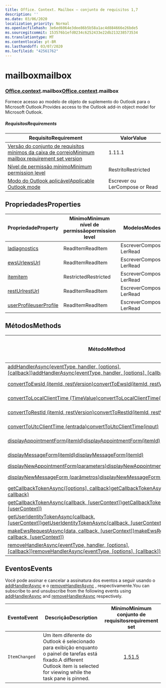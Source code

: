 ```yaml
---
title: Office. Context. Mailbox – conjunto de requisitos 1,7
description: ''
ms.date: 03/06/2020
localization_priority: Normal
ms.openlocfilehash: 3e6ed6064e3dee86b5b58a1ac4d884666e26bde5
ms.sourcegitcommit: 153576b1efd0234c6252433e22db213238573534
ms.translationtype: MT
ms.contentlocale: pt-BR
ms.lasthandoff: 03/07/2020
ms.locfileid: "42561762"
---
```

# <a name="mailbox"></a><span data-ttu-id="419e2-102">mailbox</span><span class="sxs-lookup"><span data-stu-id="419e2-102">mailbox</span></span>

### <a name="officecontextmailbox"></a><span data-ttu-id="419e2-103">[Office](office.md)[.context](office.context.md).mailbox</span><span class="sxs-lookup"><span data-stu-id="419e2-103">[Office](office.md)[.context](office.context.md).mailbox</span></span>

<span data-ttu-id="419e2-104">Fornece acesso ao modelo de objeto de suplemento do Outlook para o Microsoft Outlook.</span><span class="sxs-lookup"><span data-stu-id="419e2-104">Provides access to the Outlook add-in object model for Microsoft Outlook.</span></span>

##### <a name="requirements"></a><span data-ttu-id="419e2-105">Requisitos</span><span class="sxs-lookup"><span data-stu-id="419e2-105">Requirements</span></span>

|<span data-ttu-id="419e2-106">Requisito</span><span class="sxs-lookup"><span data-stu-id="419e2-106">Requirement</span></span>| <span data-ttu-id="419e2-107">Valor</span><span class="sxs-lookup"><span data-stu-id="419e2-107">Value</span></span>|
|---|---|
|[<span data-ttu-id="419e2-108">Versão do conjunto de requisitos mínimos da caixa de correio</span><span class="sxs-lookup"><span data-stu-id="419e2-108">Minimum mailbox requirement set version</span></span>](../../requirement-sets/outlook-api-requirement-sets.md)| <span data-ttu-id="419e2-109">1.1</span><span class="sxs-lookup"><span data-stu-id="419e2-109">1.1</span></span>|
|[<span data-ttu-id="419e2-110">Nível de permissão mínimo</span><span class="sxs-lookup"><span data-stu-id="419e2-110">Minimum permission level</span></span>](../../../outlook/understanding-outlook-add-in-permissions.md)| <span data-ttu-id="419e2-111">Restrito</span><span class="sxs-lookup"><span data-stu-id="419e2-111">Restricted</span></span>|
|[<span data-ttu-id="419e2-112">Modo do Outlook aplicável</span><span class="sxs-lookup"><span data-stu-id="419e2-112">Applicable Outlook mode</span></span>](../../../outlook/outlook-add-ins-overview.md#extension-points)| <span data-ttu-id="419e2-113">Escrever ou Ler</span><span class="sxs-lookup"><span data-stu-id="419e2-113">Compose or Read</span></span>|

## <a name="properties"></a><span data-ttu-id="419e2-114">Propriedades</span><span class="sxs-lookup"><span data-stu-id="419e2-114">Properties</span></span>

| <span data-ttu-id="419e2-115">Propriedade</span><span class="sxs-lookup"><span data-stu-id="419e2-115">Property</span></span> | <span data-ttu-id="419e2-116">Mínimo</span><span class="sxs-lookup"><span data-stu-id="419e2-116">Minimum</span></span><br><span data-ttu-id="419e2-117">nível de permissão</span><span class="sxs-lookup"><span data-stu-id="419e2-117">permission level</span></span> | <span data-ttu-id="419e2-118">Modelos</span><span class="sxs-lookup"><span data-stu-id="419e2-118">Modes</span></span> | <span data-ttu-id="419e2-119">Tipo de retorno</span><span class="sxs-lookup"><span data-stu-id="419e2-119">Return type</span></span> | <span data-ttu-id="419e2-120">Mínimo</span><span class="sxs-lookup"><span data-stu-id="419e2-120">Minimum</span></span><br><span data-ttu-id="419e2-121">conjunto de requisitos</span><span class="sxs-lookup"><span data-stu-id="419e2-121">requirement set</span></span> |
|---|---|---|---|:---:|
| [<span data-ttu-id="419e2-122">la</span><span class="sxs-lookup"><span data-stu-id="419e2-122">diagnostics</span></span>](/javascript/api/outlook/office.mailbox?view=outlook-js-1.7#diagnostics) | <span data-ttu-id="419e2-123">ReadItem</span><span class="sxs-lookup"><span data-stu-id="419e2-123">ReadItem</span></span> | <span data-ttu-id="419e2-124">Escrever</span><span class="sxs-lookup"><span data-stu-id="419e2-124">Compose</span></span><br><span data-ttu-id="419e2-125">Ler</span><span class="sxs-lookup"><span data-stu-id="419e2-125">Read</span></span> | [<span data-ttu-id="419e2-126">La</span><span class="sxs-lookup"><span data-stu-id="419e2-126">Diagnostics</span></span>](/javascript/api/outlook/office.diagnostics?view=outlook-js-1.7) | [<span data-ttu-id="419e2-127">1.1</span><span class="sxs-lookup"><span data-stu-id="419e2-127">1.1</span></span>](../requirement-set-1.1/outlook-requirement-set-1.1.md) |
| [<span data-ttu-id="419e2-128">ewsUrl</span><span class="sxs-lookup"><span data-stu-id="419e2-128">ewsUrl</span></span>](/javascript/api/outlook/office.mailbox?view=outlook-js-1.7#ewsurl) | <span data-ttu-id="419e2-129">ReadItem</span><span class="sxs-lookup"><span data-stu-id="419e2-129">ReadItem</span></span> | <span data-ttu-id="419e2-130">Escrever</span><span class="sxs-lookup"><span data-stu-id="419e2-130">Compose</span></span><br><span data-ttu-id="419e2-131">Ler</span><span class="sxs-lookup"><span data-stu-id="419e2-131">Read</span></span> | <span data-ttu-id="419e2-132">String</span><span class="sxs-lookup"><span data-stu-id="419e2-132">String</span></span> | [<span data-ttu-id="419e2-133">1.1</span><span class="sxs-lookup"><span data-stu-id="419e2-133">1.1</span></span>](../requirement-set-1.1/outlook-requirement-set-1.1.md) |
| [<span data-ttu-id="419e2-134">item</span><span class="sxs-lookup"><span data-stu-id="419e2-134">item</span></span>](office.context.mailbox.item.md) | <span data-ttu-id="419e2-135">Restricted</span><span class="sxs-lookup"><span data-stu-id="419e2-135">Restricted</span></span> | <span data-ttu-id="419e2-136">Escrever</span><span class="sxs-lookup"><span data-stu-id="419e2-136">Compose</span></span><br><span data-ttu-id="419e2-137">Ler</span><span class="sxs-lookup"><span data-stu-id="419e2-137">Read</span></span> | [<span data-ttu-id="419e2-138">Item</span><span class="sxs-lookup"><span data-stu-id="419e2-138">Item</span></span>](/javascript/api/outlook/office.item?view=outlook-js-1.7) | [<span data-ttu-id="419e2-139">1.1</span><span class="sxs-lookup"><span data-stu-id="419e2-139">1.1</span></span>](../requirement-set-1.1/outlook-requirement-set-1.1.md) |
| [<span data-ttu-id="419e2-140">restUrl</span><span class="sxs-lookup"><span data-stu-id="419e2-140">restUrl</span></span>](/javascript/api/outlook/office.mailbox?view=outlook-js-1.7#resturl) | <span data-ttu-id="419e2-141">ReadItem</span><span class="sxs-lookup"><span data-stu-id="419e2-141">ReadItem</span></span> | <span data-ttu-id="419e2-142">Escrever</span><span class="sxs-lookup"><span data-stu-id="419e2-142">Compose</span></span><br><span data-ttu-id="419e2-143">Ler</span><span class="sxs-lookup"><span data-stu-id="419e2-143">Read</span></span> | <span data-ttu-id="419e2-144">String</span><span class="sxs-lookup"><span data-stu-id="419e2-144">String</span></span> | [<span data-ttu-id="419e2-145">1,5</span><span class="sxs-lookup"><span data-stu-id="419e2-145">1.5</span></span>](../requirement-set-1.5/outlook-requirement-set-1.5.md) |
| [<span data-ttu-id="419e2-146">userProfile</span><span class="sxs-lookup"><span data-stu-id="419e2-146">userProfile</span></span>](/javascript/api/outlook/office.mailbox?view=outlook-js-1.7#userprofile) | <span data-ttu-id="419e2-147">ReadItem</span><span class="sxs-lookup"><span data-stu-id="419e2-147">ReadItem</span></span> | <span data-ttu-id="419e2-148">Escrever</span><span class="sxs-lookup"><span data-stu-id="419e2-148">Compose</span></span><br><span data-ttu-id="419e2-149">Ler</span><span class="sxs-lookup"><span data-stu-id="419e2-149">Read</span></span> | [<span data-ttu-id="419e2-150">UserProfile</span><span class="sxs-lookup"><span data-stu-id="419e2-150">UserProfile</span></span>](/javascript/api/outlook/office.userprofile?view=outlook-js-1.7) | [<span data-ttu-id="419e2-151">1.1</span><span class="sxs-lookup"><span data-stu-id="419e2-151">1.1</span></span>](../requirement-set-1.1/outlook-requirement-set-1.1.md) |

## <a name="methods"></a><span data-ttu-id="419e2-152">Métodos</span><span class="sxs-lookup"><span data-stu-id="419e2-152">Methods</span></span>

| <span data-ttu-id="419e2-153">Método</span><span class="sxs-lookup"><span data-stu-id="419e2-153">Method</span></span> | <span data-ttu-id="419e2-154">Mínimo</span><span class="sxs-lookup"><span data-stu-id="419e2-154">Minimum</span></span><br><span data-ttu-id="419e2-155">nível de permissão</span><span class="sxs-lookup"><span data-stu-id="419e2-155">permission level</span></span> | <span data-ttu-id="419e2-156">Modelos</span><span class="sxs-lookup"><span data-stu-id="419e2-156">Modes</span></span> | <span data-ttu-id="419e2-157">Mínimo</span><span class="sxs-lookup"><span data-stu-id="419e2-157">Minimum</span></span><br><span data-ttu-id="419e2-158">conjunto de requisitos</span><span class="sxs-lookup"><span data-stu-id="419e2-158">requirement set</span></span> |
|---|---|---|:---:|
| <span data-ttu-id="419e2-159">[addHandlerAsync(eventType, handler, [options], [callback])](/javascript/api/outlook/office.mailbox?view=outlook-js-1.7#addhandlerasync-eventtype--handler--options--callback-)</span><span class="sxs-lookup"><span data-stu-id="419e2-159">[addHandlerAsync(eventType, handler, [options], [callback])](/javascript/api/outlook/office.mailbox?view=outlook-js-1.7#addhandlerasync-eventtype--handler--options--callback-)</span></span> | <span data-ttu-id="419e2-160">ReadItem</span><span class="sxs-lookup"><span data-stu-id="419e2-160">ReadItem</span></span> | <span data-ttu-id="419e2-161">Escrever</span><span class="sxs-lookup"><span data-stu-id="419e2-161">Compose</span></span><br><span data-ttu-id="419e2-162">Ler</span><span class="sxs-lookup"><span data-stu-id="419e2-162">Read</span></span> | [<span data-ttu-id="419e2-163">1,5</span><span class="sxs-lookup"><span data-stu-id="419e2-163">1.5</span></span>](../requirement-set-1.5/outlook-requirement-set-1.5.md) |
| [<span data-ttu-id="419e2-164">convertToEwsId (itemId, restVersion)</span><span class="sxs-lookup"><span data-stu-id="419e2-164">convertToEwsId(itemId, restVersion)</span></span>](/javascript/api/outlook/office.mailbox?view=outlook-js-1.7#converttoewsid-itemid--restversion-) | <span data-ttu-id="419e2-165">Restricted</span><span class="sxs-lookup"><span data-stu-id="419e2-165">Restricted</span></span> | <span data-ttu-id="419e2-166">Escrever</span><span class="sxs-lookup"><span data-stu-id="419e2-166">Compose</span></span><br><span data-ttu-id="419e2-167">Ler</span><span class="sxs-lookup"><span data-stu-id="419e2-167">Read</span></span> | [<span data-ttu-id="419e2-168">1.3</span><span class="sxs-lookup"><span data-stu-id="419e2-168">1.3</span></span>](../requirement-set-1.3/outlook-requirement-set-1.3.md) |
| [<span data-ttu-id="419e2-169">convertToLocalClientTime (TimeValue)</span><span class="sxs-lookup"><span data-stu-id="419e2-169">convertToLocalClientTime(timeValue)</span></span>](/javascript/api/outlook/office.mailbox?view=outlook-js-1.7#converttolocalclienttime-timevalue-) | <span data-ttu-id="419e2-170">ReadItem</span><span class="sxs-lookup"><span data-stu-id="419e2-170">ReadItem</span></span> | <span data-ttu-id="419e2-171">Escrever</span><span class="sxs-lookup"><span data-stu-id="419e2-171">Compose</span></span><br><span data-ttu-id="419e2-172">Ler</span><span class="sxs-lookup"><span data-stu-id="419e2-172">Read</span></span> | [<span data-ttu-id="419e2-173">1.1</span><span class="sxs-lookup"><span data-stu-id="419e2-173">1.1</span></span>](../requirement-set-1.1/outlook-requirement-set-1.1.md) |
| [<span data-ttu-id="419e2-174">convertToRestId (itemId, restVersion)</span><span class="sxs-lookup"><span data-stu-id="419e2-174">convertToRestId(itemId, restVersion)</span></span>](/javascript/api/outlook/office.mailbox?view=outlook-js-1.7#converttorestid-itemid--restversion-) | <span data-ttu-id="419e2-175">Restricted</span><span class="sxs-lookup"><span data-stu-id="419e2-175">Restricted</span></span> | <span data-ttu-id="419e2-176">Escrever</span><span class="sxs-lookup"><span data-stu-id="419e2-176">Compose</span></span><br><span data-ttu-id="419e2-177">Ler</span><span class="sxs-lookup"><span data-stu-id="419e2-177">Read</span></span> | [<span data-ttu-id="419e2-178">1.3</span><span class="sxs-lookup"><span data-stu-id="419e2-178">1.3</span></span>](../requirement-set-1.3/outlook-requirement-set-1.3.md) |
| [<span data-ttu-id="419e2-179">convertToUtcClientTime (entrada)</span><span class="sxs-lookup"><span data-stu-id="419e2-179">convertToUtcClientTime(input)</span></span>](/javascript/api/outlook/office.mailbox?view=outlook-js-1.7#converttoutcclienttime-input-) | <span data-ttu-id="419e2-180">ReadItem</span><span class="sxs-lookup"><span data-stu-id="419e2-180">ReadItem</span></span> | <span data-ttu-id="419e2-181">Escrever</span><span class="sxs-lookup"><span data-stu-id="419e2-181">Compose</span></span><br><span data-ttu-id="419e2-182">Ler</span><span class="sxs-lookup"><span data-stu-id="419e2-182">Read</span></span> | [<span data-ttu-id="419e2-183">1.1</span><span class="sxs-lookup"><span data-stu-id="419e2-183">1.1</span></span>](../requirement-set-1.1/outlook-requirement-set-1.1.md) |
| [<span data-ttu-id="419e2-184">displayAppointmentForm(itemId)</span><span class="sxs-lookup"><span data-stu-id="419e2-184">displayAppointmentForm(itemId)</span></span>](/javascript/api/outlook/office.mailbox?view=outlook-js-1.7#displayappointmentform-itemid-) | <span data-ttu-id="419e2-185">ReadItem</span><span class="sxs-lookup"><span data-stu-id="419e2-185">ReadItem</span></span> | <span data-ttu-id="419e2-186">Escrever</span><span class="sxs-lookup"><span data-stu-id="419e2-186">Compose</span></span><br><span data-ttu-id="419e2-187">Ler</span><span class="sxs-lookup"><span data-stu-id="419e2-187">Read</span></span> | [<span data-ttu-id="419e2-188">1.1</span><span class="sxs-lookup"><span data-stu-id="419e2-188">1.1</span></span>](../requirement-set-1.1/outlook-requirement-set-1.1.md) |
| [<span data-ttu-id="419e2-189">displayMessageForm(itemId)</span><span class="sxs-lookup"><span data-stu-id="419e2-189">displayMessageForm(itemId)</span></span>](/javascript/api/outlook/office.mailbox?view=outlook-js-1.7#displaymessageform-itemid-) | <span data-ttu-id="419e2-190">ReadItem</span><span class="sxs-lookup"><span data-stu-id="419e2-190">ReadItem</span></span> | <span data-ttu-id="419e2-191">Escrever</span><span class="sxs-lookup"><span data-stu-id="419e2-191">Compose</span></span><br><span data-ttu-id="419e2-192">Ler</span><span class="sxs-lookup"><span data-stu-id="419e2-192">Read</span></span> | [<span data-ttu-id="419e2-193">1.1</span><span class="sxs-lookup"><span data-stu-id="419e2-193">1.1</span></span>](../requirement-set-1.1/outlook-requirement-set-1.1.md) |
| [<span data-ttu-id="419e2-194">displayNewAppointmentForm(parameters)</span><span class="sxs-lookup"><span data-stu-id="419e2-194">displayNewAppointmentForm(parameters)</span></span>](/javascript/api/outlook/office.mailbox?view=outlook-js-1.7#displaynewappointmentform-parameters-) | <span data-ttu-id="419e2-195">ReadItem</span><span class="sxs-lookup"><span data-stu-id="419e2-195">ReadItem</span></span> | <span data-ttu-id="419e2-196">Ler</span><span class="sxs-lookup"><span data-stu-id="419e2-196">Read</span></span> | [<span data-ttu-id="419e2-197">1.1</span><span class="sxs-lookup"><span data-stu-id="419e2-197">1.1</span></span>](../requirement-set-1.1/outlook-requirement-set-1.1.md) |
| [<span data-ttu-id="419e2-198">displayNewMessageForm (parâmetros)</span><span class="sxs-lookup"><span data-stu-id="419e2-198">displayNewMessageForm(parameters)</span></span>](/javascript/api/outlook/office.mailbox?view=outlook-js-1.7#displaynewmessageform-parameters-) | <span data-ttu-id="419e2-199">ReadItem</span><span class="sxs-lookup"><span data-stu-id="419e2-199">ReadItem</span></span> | <span data-ttu-id="419e2-200">Escrever</span><span class="sxs-lookup"><span data-stu-id="419e2-200">Compose</span></span><br><span data-ttu-id="419e2-201">Ler</span><span class="sxs-lookup"><span data-stu-id="419e2-201">Read</span></span> | [<span data-ttu-id="419e2-202">1,6</span><span class="sxs-lookup"><span data-stu-id="419e2-202">1.6</span></span>](../requirement-set-1.6/outlook-requirement-set-1.6.md) |
| <span data-ttu-id="419e2-203">[getCallbackTokenAsync([options], callback)](/javascript/api/outlook/office.mailbox?view=outlook-js-1.7#getcallbacktokenasync-options--callback-)</span><span class="sxs-lookup"><span data-stu-id="419e2-203">[getCallbackTokenAsync([options], callback)](/javascript/api/outlook/office.mailbox?view=outlook-js-1.7#getcallbacktokenasync-options--callback-)</span></span> | <span data-ttu-id="419e2-204">ReadItem</span><span class="sxs-lookup"><span data-stu-id="419e2-204">ReadItem</span></span> | <span data-ttu-id="419e2-205">Escrever</span><span class="sxs-lookup"><span data-stu-id="419e2-205">Compose</span></span><br><span data-ttu-id="419e2-206">Ler</span><span class="sxs-lookup"><span data-stu-id="419e2-206">Read</span></span> | [<span data-ttu-id="419e2-207">1,5</span><span class="sxs-lookup"><span data-stu-id="419e2-207">1.5</span></span>](../requirement-set-1.5/outlook-requirement-set-1.5.md) |
| <span data-ttu-id="419e2-208">[getCallbackTokenAsync(callback, [userContext])](/javascript/api/outlook/office.mailbox?view=outlook-js-1.7#getcallbacktokenasync-callback--usercontext-)</span><span class="sxs-lookup"><span data-stu-id="419e2-208">[getCallbackTokenAsync(callback, [userContext])](/javascript/api/outlook/office.mailbox?view=outlook-js-1.7#getcallbacktokenasync-callback--usercontext-)</span></span> | <span data-ttu-id="419e2-209">ReadItem</span><span class="sxs-lookup"><span data-stu-id="419e2-209">ReadItem</span></span> | <span data-ttu-id="419e2-210">Escrever</span><span class="sxs-lookup"><span data-stu-id="419e2-210">Compose</span></span><br><span data-ttu-id="419e2-211">Ler</span><span class="sxs-lookup"><span data-stu-id="419e2-211">Read</span></span> | [<span data-ttu-id="419e2-212">1.3</span><span class="sxs-lookup"><span data-stu-id="419e2-212">1.3</span></span>](../requirement-set-1.3/outlook-requirement-set-1.3.md)<br>[<span data-ttu-id="419e2-213">1.1</span><span class="sxs-lookup"><span data-stu-id="419e2-213">1.1</span></span>](../requirement-set-1.1/outlook-requirement-set-1.1.md) |
| <span data-ttu-id="419e2-214">[getUserIdentityTokenAsync(callback, [userContext])](/javascript/api/outlook/office.mailbox?view=outlook-js-1.7#getuseridentitytokenasync-callback--usercontext-)</span><span class="sxs-lookup"><span data-stu-id="419e2-214">[getUserIdentityTokenAsync(callback, [userContext])](/javascript/api/outlook/office.mailbox?view=outlook-js-1.7#getuseridentitytokenasync-callback--usercontext-)</span></span> | <span data-ttu-id="419e2-215">ReadItem</span><span class="sxs-lookup"><span data-stu-id="419e2-215">ReadItem</span></span> | <span data-ttu-id="419e2-216">Escrever</span><span class="sxs-lookup"><span data-stu-id="419e2-216">Compose</span></span><br><span data-ttu-id="419e2-217">Ler</span><span class="sxs-lookup"><span data-stu-id="419e2-217">Read</span></span> | [<span data-ttu-id="419e2-218">1.1</span><span class="sxs-lookup"><span data-stu-id="419e2-218">1.1</span></span>](../requirement-set-1.1/outlook-requirement-set-1.1.md) |
| <span data-ttu-id="419e2-219">[makeEwsRequestAsync(data, callback, [userContext])](/javascript/api/outlook/office.mailbox?view=outlook-js-1.7#makeewsrequestasync-data--callback--usercontext-)</span><span class="sxs-lookup"><span data-stu-id="419e2-219">[makeEwsRequestAsync(data, callback, [userContext])](/javascript/api/outlook/office.mailbox?view=outlook-js-1.7#makeewsrequestasync-data--callback--usercontext-)</span></span> | <span data-ttu-id="419e2-220">ReadWriteMailbox</span><span class="sxs-lookup"><span data-stu-id="419e2-220">ReadWriteMailbox</span></span> | <span data-ttu-id="419e2-221">Escrever</span><span class="sxs-lookup"><span data-stu-id="419e2-221">Compose</span></span><br><span data-ttu-id="419e2-222">Ler</span><span class="sxs-lookup"><span data-stu-id="419e2-222">Read</span></span> | [<span data-ttu-id="419e2-223">1.1</span><span class="sxs-lookup"><span data-stu-id="419e2-223">1.1</span></span>](../requirement-set-1.1/outlook-requirement-set-1.1.md) |
| <span data-ttu-id="419e2-224">[removeHandlerAsync(eventType, handler, [options], [callback])](/javascript/api/outlook/office.mailbox?view=outlook-js-1.7#removehandlerasync-eventtype--options--callback-)</span><span class="sxs-lookup"><span data-stu-id="419e2-224">[removeHandlerAsync(eventType, [options], [callback])](/javascript/api/outlook/office.mailbox?view=outlook-js-1.7#removehandlerasync-eventtype--options--callback-)</span></span> | <span data-ttu-id="419e2-225">ReadItem</span><span class="sxs-lookup"><span data-stu-id="419e2-225">ReadItem</span></span> | <span data-ttu-id="419e2-226">Escrever</span><span class="sxs-lookup"><span data-stu-id="419e2-226">Compose</span></span><br><span data-ttu-id="419e2-227">Ler</span><span class="sxs-lookup"><span data-stu-id="419e2-227">Read</span></span> | [<span data-ttu-id="419e2-228">1,5</span><span class="sxs-lookup"><span data-stu-id="419e2-228">1.5</span></span>](../requirement-set-1.5/outlook-requirement-set-1.5.md) |

## <a name="events"></a><span data-ttu-id="419e2-229">Eventos</span><span class="sxs-lookup"><span data-stu-id="419e2-229">Events</span></span>

<span data-ttu-id="419e2-230">Você pode assinar e cancelar a assinatura dos eventos a seguir usando o [addHandlerAsync](/javascript/api/outlook/office.mailbox?view=outlook-js-1.7#addhandlerasync-eventtype--handler--options--callback-) e o [removeHandlerAsync](/javascript/api/outlook/office.mailbox?view=outlook-js-1.7#removehandlerasync-eventtype--options--callback-) , respectivamente.</span><span class="sxs-lookup"><span data-stu-id="419e2-230">You can subscribe to and unsubscribe from the following events using [addHandlerAsync](/javascript/api/outlook/office.mailbox?view=outlook-js-1.7#addhandlerasync-eventtype--handler--options--callback-) and [removeHandlerAsync](/javascript/api/outlook/office.mailbox?view=outlook-js-1.7#removehandlerasync-eventtype--options--callback-) respectively.</span></span>

| <span data-ttu-id="419e2-231">Evento</span><span class="sxs-lookup"><span data-stu-id="419e2-231">Event</span></span> | <span data-ttu-id="419e2-232">Descrição</span><span class="sxs-lookup"><span data-stu-id="419e2-232">Description</span></span> | <span data-ttu-id="419e2-233">Mínimo</span><span class="sxs-lookup"><span data-stu-id="419e2-233">Minimum</span></span><br><span data-ttu-id="419e2-234">conjunto de requisitos</span><span class="sxs-lookup"><span data-stu-id="419e2-234">requirement set</span></span> |
|---|---|:---:|
|`ItemChanged`| <span data-ttu-id="419e2-235">Um item diferente do Outlook é selecionado para exibição enquanto o painel de tarefas está fixado.</span><span class="sxs-lookup"><span data-stu-id="419e2-235">A different Outlook item is selected for viewing while the task pane is pinned.</span></span> | [<span data-ttu-id="419e2-236">1,5</span><span class="sxs-lookup"><span data-stu-id="419e2-236">1.5</span></span>](../requirement-set-1.5/outlook-requirement-set-1.5.md) |
